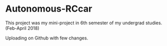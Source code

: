 # Autonomous-RCcar
This project was my mini-project in 6th semester of my undergrad studies. (Feb-April 2018)

Uploading on Github with few changes. 
